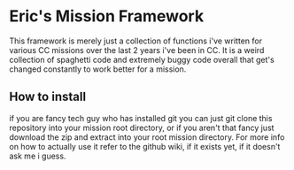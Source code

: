 # Eric's Mission Framework
This framework is merely just a collection of functions i've written for various CC missions over the last 2 years i've been in CC.
It is a weird collection of spaghetti code and extremely buggy code overall that get's changed constantly to work better for a mission.
## How to install
if you are fancy tech guy who has installed git you can just git clone this repository into your mission root directory, or if you aren't that fancy just download the zip and extract into your root mission directory.
For more info on how to actually use it refer to the github wiki, if it exists yet, if it doesn't ask me i guess.
